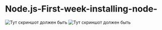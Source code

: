 # Node.js-First-week-installing-node-

![Тут скриншот должен быть](https://1.downloader.disk.yandex.ru/preview/4a8b510d21768da0482d5ebc79f6c27a3bac6f03399834f38d3833e1637a21a1/inf/vbIOK3cpHflddRyYp0hII1zIy8LIJxWGltH7P4h5XGqXg5eOmiLxbtX4mS2304y1cDIQZWNaw7Yz0NLUHSmsXQ%3D%3D?uid=82644541&filename=2018-10-26_21-25-42.png&disposition=inline&hash=&limit=0&content_type=image%2Fpng&tknv=v2&size=1349x632)
![Тут скриншот должен быть](https://2.downloader.disk.yandex.ru/preview/a3baed5181f93cca77bdd0bc52b221d9355dc60945bfd0074a1f07b7693d569e/inf/vbIOK3cpHflddRyYp0hII2J2mA-I4sFE6_sdZZi4r1RvCLe59wujhYDANCgxHGRvo9WW-Lyjo9LyRdXkBlfKZA%3D%3D?uid=82644541&filename=2018-10-26_21-44-18.png&disposition=inline&hash=&limit=0&content_type=image%2Fpng&tknv=v2&size=1349x632)
